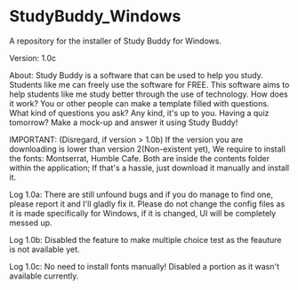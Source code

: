 # StudyBuddy_Windows
A repository for the installer of Study Buddy for Windows.

Version: 1.0c

About:
  Study Buddy is a software that can be used to help you study. Students like me can freely use the software for FREE. This software aims to help students like me study better through the use of technology. How does it work? You or other people can make a template filled with questions. What kind of questions you ask? Any kind, it's up to you. Having a quiz tomorrow? Make a mock-up and answer it using Study Buddy!

IMPORTANT: (Disregard, if version > 1.0b)
  If the version you are downloading is lower than version 2(Non-existent yet), We require to install the fonts: Montserrat, Humble Cafe. Both are inside the contents folder within the application; If that's a hassle, just download it manually and install it.

Log 1.0a:
  There are still unfound bugs and if you do manage to find one, please report it and I'll gladly fix it. Please do not change the config files as it is made specifically for Windows, if it is changed, UI will be completely messed up.

Log 1.0b:
  Disabled the feature to make multiple choice test as the feauture is not available yet. 

Log 1.0c: 
  No need to install fonts manually! Disabled a portion as it wasn't available currently.
